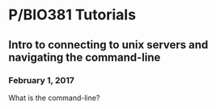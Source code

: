 # P/BIO381 Tutorials

## Intro to connecting to unix servers and navigating the command-line

### February 1, 2017



What is the command-line?

